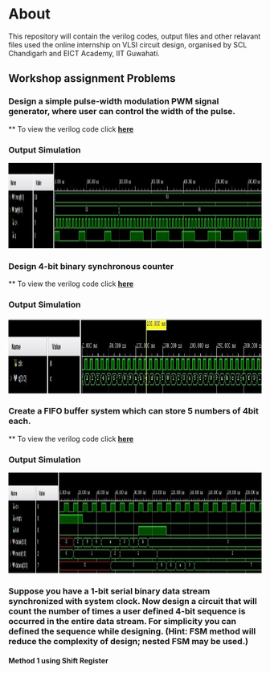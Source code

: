 # About
This repository will contain the verilog codes, output files and other relavant files used the online internship on VLSI circuit design, organised by SCL Chandigarh and EICT Academy, IIT Guwahati.
## Workshop assignment Problems
### Design a simple pulse-width modulation PWM signal generator, where user can control the width of the pulse.

** To view the verilog code click [**here**](https://github.com/ankursah5/SCL-EICT-Internship/tree/main/Verilog%20files/PWM)
### Output Simulation

<p align="center">
  <img width="1000" height="170" src="Outputs/pwm2.jpg">
</p>

### Design 4-bit binary synchronous counter
** To view the verilog code click [**here**](https://github.com/ankursah5/SCL-EICT-Internship/tree/main/Verilog%20files/Counter)

### Output Simulation

<p align="center">
  <img width="1000" height="150" src="Outputs/counter1.jpg">
</p>

### Create a FIFO buffer system which can store 5 numbers of 4bit each.
** To view the verilog code click [**here**](https://github.com/ankursah5/SCL-EICT-Internship/tree/main/Verilog%20files/FIFO)

### Output Simulation

<p align="center">
  <img width="1000" height="200" src="Outputs/fifo1.jpg">
</p>

### Suppose you have a 1-bit serial binary data stream synchronized with system clock. **Now design a circuit that will count the number of times a user defined 4-bit sequence is occurred in the entire data stream.** For simplicity you can defined the sequence while designing. (Hint: FSM method will reduce the complexity of design; nested FSM may be used.)

#### Method 1 using Shift Register
